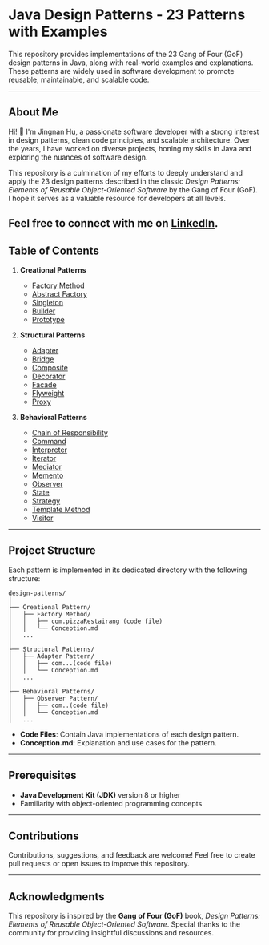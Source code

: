 # Java Design Patterns - 23 Patterns with Examples

This repository provides implementations of the 23 Gang of Four (GoF) design patterns in Java, along with real-world examples and explanations. These patterns are widely used in software development to promote reusable, maintainable, and scalable code.

---
## About Me

Hi! 👋 I'm Jingnan Hu, a passionate software developer with a strong interest in design patterns, clean code principles, and scalable architecture. Over the years, I have worked on diverse projects, honing my skills in Java and exploring the nuances of software design.

This repository is a culmination of my efforts to deeply understand and apply the 23 design patterns described in the classic *Design Patterns: Elements of Reusable Object-Oriented Software* by the Gang of Four (GoF). I hope it serves as a valuable resource for developers at all levels.

Feel free to connect with me on [LinkedIn](www.linkedin.com/in/jina-jingnan-hu-9835912aa).
---

## Table of Contents

1. **Creational Patterns**
   - [Factory Method](https://github.com/JingnanHu/DesignPatterns/blob/main/Creational%20Patterns/Factory%20Method/Conception.md)
   - [Abstract Factory](https://github.com/JingnanHu/DesignPatterns/blob/main/Creational%20Patterns/Abstract%20Factory%20Method/Conception.md)
   - [Singleton](https://github.com/JingnanHu/DesignPatterns/blob/main/Creational%20Patterns/Singleton%20Pattern/Conception.md)
   - [Builder](https://github.com/JingnanHu/DesignPatterns/blob/main/Creational%20Patterns/Builder%20Method/Conception.md)
   - [Prototype](https://github.com/JingnanHu/DesignPatterns/blob/main/Creational%20Patterns/Prototype%20Pattern%20Method/Conception.md)

2. **Structural Patterns**
   - [Adapter](https://github.com/JingnanHu/DesignPatterns/blob/main/Structural%20Patterns/Adapter%20Pattern/Conception.md)
   - [Bridge](https://github.com/JingnanHu/DesignPatterns/blob/main/Structural%20Patterns/Bridge%20Patterns/Conception.md)
   - [Composite](https://github.com/JingnanHu/DesignPatterns/blob/main/Structural%20Patterns/Composite%20Pattern/Conception.md)
   - [Decorator](https://github.com/JingnanHu/DesignPatterns/blob/main/Structural%20Patterns/Decoration%20Pattern/Conception.md)
   - [Facade](https://github.com/JingnanHu/DesignPatterns/blob/main/Structural%20Patterns/Facade%20Pattern/Conception.md)
   - [Flyweight](https://github.com/JingnanHu/DesignPatterns/blob/main/Structural%20Patterns/Flyweight%20Pattern/Conception.md)
   - [Proxy](https://github.com/JingnanHu/DesignPatterns/blob/main/Structural%20Patterns/Proxy%20Pattern/Conception.md)

3. **Behavioral Patterns**
   - [Chain of Responsibility](https://github.com/JingnanHu/DesignPatterns/blob/main/Behavioral%20Patterns%20%20%20%20%20%20/Chain%20of%20Resonsibility/Conception.md)
   - [Command](https://github.com/JingnanHu/DesignPatterns/blob/main/Behavioral%20Patterns%20%20%20%20%20%20/Command%20Pattern/Conception.md)
   - [Interpreter](./behavioral/interpreter/README.md)
   - [Iterator](https://github.com/JingnanHu/DesignPatterns/blob/main/Behavioral%20Patterns%20%20%20%20%20%20/Iterator%20Pattern/Conception.md)
   - [Mediator](https://github.com/JingnanHu/DesignPatterns/blob/main/Behavioral%20Patterns%20%20%20%20%20%20/Mediator%20Pattern/Conception.md)
   - [Memento](https://github.com/JingnanHu/DesignPatterns/blob/main/Behavioral%20Patterns%20%20%20%20%20%20/Memento%20Pattern/Conception.md)
   - [Observer](https://github.com/JingnanHu/DesignPatterns/blob/main/Behavioral%20Patterns%20%20%20%20%20%20/Observer%20Pattern/Conception.md)
   - [State](https://github.com/JingnanHu/DesignPatterns/blob/main/Behavioral%20Patterns%20%20%20%20%20%20/State%20Pattern/Conception.md)
   - [Strategy](https://github.com/JingnanHu/DesignPatterns/blob/main/Behavioral%20Patterns%20%20%20%20%20%20/Strategy%20Pattern/Conception.md)
   - [Template Method](https://github.com/JingnanHu/DesignPatterns/blob/main/Behavioral%20Patterns%20%20%20%20%20%20/Template%20Pattern/Conception.md)
   - [Visitor](https://github.com/JingnanHu/DesignPatterns/blob/main/Behavioral%20Patterns%20%20%20%20%20%20/Visitor%20Pattern/Conception.md)

---

## Project Structure

Each pattern is implemented in its dedicated directory with the following structure:

```
design-patterns/
│
├── Creational Pattern/
│   ├── Factory Method/
│   │   ├── com.pizzaRestairang (code file)
│   │   └── Conception.md
│   ...
│
├── Structural Patterns/
│   ├── Adapter Pattern/
│   │   ├── com...(code file)
│   │   └── Conception.md
│   ...
│
├── Behavioral Patterns/
│   ├── Observer Pattern/
│   │   ├── com..(code file)
│   │   └── Conception.md
│   ...
```

- **Code Files**: Contain Java implementations of each design pattern.
- **Conception.md**: Explanation and use cases for the pattern.

---

## Prerequisites

- **Java Development Kit (JDK)** version 8 or higher
- Familiarity with object-oriented programming concepts

---
## Contributions

Contributions, suggestions, and feedback are welcome! Feel free to create pull requests or open issues to improve this repository.

---
## Acknowledgments

This repository is inspired by the **Gang of Four (GoF)** book, *Design Patterns: Elements of Reusable Object-Oriented Software*. Special thanks to the community for providing insightful discussions and resources.
